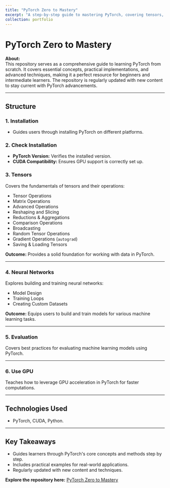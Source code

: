```yaml
---
title: "PyTorch Zero to Mastery"
excerpt: "A step-by-step guide to mastering PyTorch, covering tensors, neural networks, and GPU utilization.<br/><img src='/images/pytorch.png' width="500">"
collection: portfolio
---
```


# PyTorch Zero to Mastery

**About:**  
This repository serves as a comprehensive guide to learning PyTorch from scratch. It covers essential concepts, practical implementations, and advanced techniques, making it a perfect resource for beginners and intermediate learners. The repository is regularly updated with new content to stay current with PyTorch advancements.

---

## Structure

### 1. Installation

- Guides users through installing PyTorch on different platforms.

### 2. Check Installation

- **PyTorch Version:** Verifies the installed version.
- **CUDA Compatibility:** Ensures GPU support is correctly set up.

### 3. Tensors

Covers the fundamentals of tensors and their operations:

- Tensor Operations
- Matrix Operations
- Advanced Operations
- Reshaping and Slicing
- Reductions & Aggregations
- Comparison Operations
- Broadcasting
- Random Tensor Operations
- Gradient Operations (`autograd`)
- Saving & Loading Tensors

**Outcome:** Provides a solid foundation for working with data in PyTorch.

---

### 4. Neural Networks

Explores building and training neural networks:

- Model Design
- Training Loops
- Creating Custom Datasets

**Outcome:** Equips users to build and train models for various machine learning tasks.

---

### 5. Evaluation

Covers best practices for evaluating machine learning models using PyTorch.

---

### 6. Use GPU

Teaches how to leverage GPU acceleration in PyTorch for faster computations.

---

## Technologies Used

- PyTorch, CUDA, Python.

---

## Key Takeaways

- Guides learners through PyTorch's core concepts and methods step by step.
- Includes practical examples for real-world applications.
- Regularly updated with new content and techniques.

**Explore the repository here:** [PyTorch Zero to Mastery](https://github.com/MeshkatShB/pytorch-zero-to-mastery)

